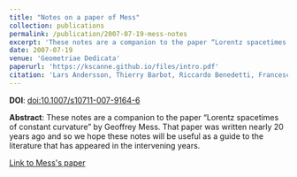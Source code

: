 ```yaml
---
title: "Notes on a paper of Mess"
collection: publications
permalink: /publication/2007-07-19-mess-notes
excerpt: 'These notes are a companion to the paper “Lorentz spacetimes of constant curvature” by Geoffrey Mess.'
date: 2007-07-19
venue: 'Geometriae Dedicata'
paperurl: 'https://kscanne.github.io/files/intro.pdf'
citation: 'Lars Andersson, Thierry Barbot, Riccardo Benedetti, Francesco Bonsante, William M. Goldman, François Labourie, Kevin P. Scannell, and Jean-Marc Schlenker. Notes on a paper of Mess. <i>Geometriae Dedicata</i>, 126(1):47–70, 2007.'
---
```


**DOI**: [doi:10.1007/s10711-007-9164-6](http://dx.doi.org/10.1007/s10711-007-9164-6)

**Abstract**: These notes are a companion to the paper “Lorentz spacetimes of constant curvature” by Geoffrey Mess. That paper was written nearly 20 years ago and so we hope these notes will be useful as a guide to the literature that has appeared in the intervening years.

[Link to Mess's paper](/files/lscc.pdf)
